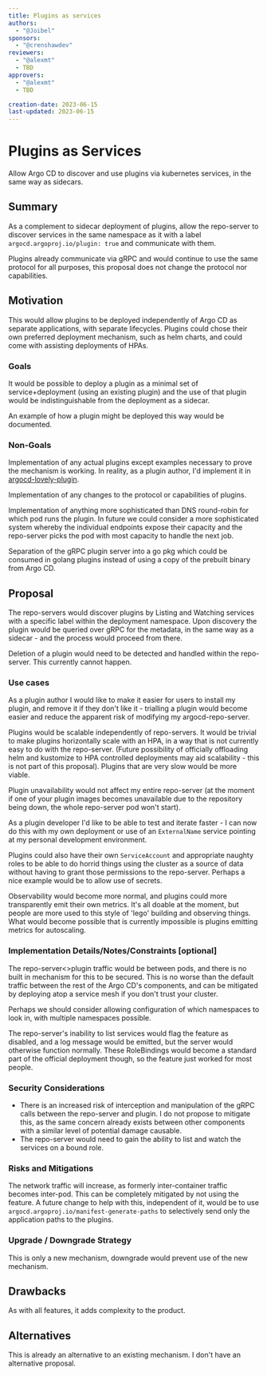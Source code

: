 ```yaml
---
title: Plugins as services
authors:
  - "@Joibel"
sponsors:
  - "@crenshawdev"
reviewers:
  - "@alexmt"
  - TBD
approvers:
  - "@alexmt"
  - TBD

creation-date: 2023-06-15
last-updated: 2023-06-15
---
```


# Plugins as Services

Allow Argo CD to discover and use plugins via kubernetes services, in the same way as sidecars.

<!-- ## Open Questions [optional] -->

<!-- This is where to call out areas of the design that require closure before deciding to implement the -->
<!-- design. -->

## Summary

As a complement to sidecar deployment of plugins, allow the repo-server to discover services in the same namespace as it with a label `argocd.argoproj.io/plugin: true` and communicate with them.

Plugins already communicate via gRPC and would continue to use the same protocol for all purposes, this proposal does not change the protocol nor capabilities.

## Motivation

This would allow plugins to be deployed independently of Argo CD as separate applications, with separate lifecycles. Plugins could chose their own preferred deployment mechanism, such as helm charts, and could come with assisting deployments of HPAs.

### Goals

It would be possible to deploy a plugin as a minimal set of service+deployment (using an existing plugin) and the use of that plugin would be indistinguishable from the deployment as a sidecar.

An example of how a plugin might be deployed this way would be documented.

### Non-Goals

Implementation of any actual plugins except examples necessary to prove the mechanism is working. In reality, as a plugin author, I'd implement it in [argocd-lovely-plugin](https://github.com/crumbhole/argocd-lovely-plugin/).

Implementation of any changes to the protocol or capabilities of plugins.

Implementation of anything more sophisticated than DNS round-robin for which pod runs the plugin. In future we could consider a more sophisticated system whereby the individual endpoints expose their capacity and the repo-server picks the pod with most capacity to handle the next job.

Separation of the gRPC plugin server into a go pkg which could be consumed in golang plugins instead of using a copy of the prebuilt binary from Argo CD.

## Proposal

The repo-servers would discover plugins by Listing and Watching services with a specific label within the deployment namespace. Upon discovery the plugin would be queried over gRPC for the metadata, in the same way as a sidecar - and the process would proceed from there.

Deletion of a plugin would need to be detected and handled within the repo-server. This currently cannot happen.

### Use cases

As a plugin author I would like to make it easier for users to install my plugin, and remove it if they don't like it - trialling a plugin would become easier and reduce the apparent risk of modifying my argocd-repo-server.

Plugins would be scalable independently of repo-servers. It would be trivial to make plugins horizontally scale with an HPA, in a way that is not currently easy to do with the repo-server. (Future possibility of officially offloading helm and kustomize to HPA controlled deployments may aid scalability - this is not part of this proposal). Plugins that are very slow would be more viable.

Plugin unavailability would not affect my entire repo-server (at the moment if one of your plugin images becomes unavailable due to the repository being down, the whole repo-server pod won't start).

As a plugin developer I'd like to be able to test and iterate faster - I can now do this with my own deployment or use of an `ExternalName` service pointing at my personal development environment.

Plugins could also have their own `ServiceAccount` and appropriate naughty roles to be able to do horrid things using the cluster as a source of data without having to grant those permissions to the repo-server. Perhaps a nice example would be to allow use of secrets.

Observability would become more normal, and plugins could more transparently emit their own metrics. It's all doable at the moment, but people are more used to this style of 'lego' building and observing things. What would become possible that is currently impossible is plugins emitting metrics for autoscaling.

### Implementation Details/Notes/Constraints [optional]

The repo-server<>plugin traffic would be between pods, and there is no built in mechanism for this to be secured. This is no worse than the default traffic between the rest of the Argo CD's components, and can be mitigated by deploying atop a service mesh if you don't trust your cluster.

Perhaps we should consider allowing configuration of which namespaces to look in, with multiple namespaces possible.

The repo-server's inability to list services would flag the feature as disabled, and a log message would be emitted, but the server would otherwise function normally. These RoleBindings would become a standard part of the official deployment though, so the feature just worked for most people.

<!-- ### Detailed examples -->

### Security Considerations

* There is an increased risk of interception and manipulation of the gRPC calls between the repo-server and plugin. I do not propose to mitigate this, as the same concern already exists between other components with a similar level of potential damage causable.
* The repo-server would need to gain the ability to list and watch the services on a bound role.

### Risks and Mitigations

The network traffic will increase, as formerly inter-container traffic becomes inter-pod. This can be completely mitigated by not using the feature. A future change to help with this, independent of it, would be to use `argocd.argoproj.io/manifest-generate-paths` to selectively send only the application paths to the plugins.

### Upgrade / Downgrade Strategy

This is only a new mechanism, downgrade would prevent use of the new mechanism.

## Drawbacks

As with all features, it adds complexity to the product.

## Alternatives

This is already an alternative to an existing mechanism. I don't have an alternative proposal.
